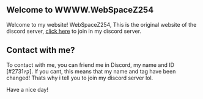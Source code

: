 ## Welcome to WWWW.WebSpaceZ254

Welcome to my website! WebSpaceZ254, This is the original website of the discord server, [click here](https://discord.gg/J3NdJxM) to join in my discord server.

## Contact with me?
To contact with me, you can friend me in Discord, my name and ID [קיו#2731].
If you cant, this means that my name and tag have been changed! Thats why i tell you to join my discord server lol.

Have a nice day!
